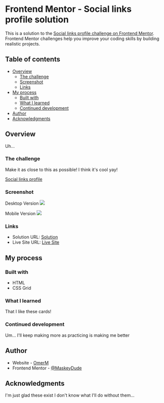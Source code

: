 # Frontend Mentor - Social links profile solution

This is a solution to the [Social links profile challenge on Frontend Mentor](https://www.frontendmentor.io/challenges/social-links-profile-UG32l9m6dQ). Frontend Mentor challenges help you improve your coding skills by building realistic projects. 

## Table of contents

- [Overview](#overview)
  - [The challenge](#the-challenge)
  - [Screenshot](#screenshot)
  - [Links](#links)
- [My process](#my-process)
  - [Built with](#built-with)
  - [What I learned](#what-i-learned)
  - [Continued development](#continued-development)
- [Author](#author)
- [Acknowledgments](#acknowledgments)

## Overview

Uh...

### The challenge

Make it as close to this as possible! I think it's cool yay!

<a href="https://www.frontendmentor.io/challenges/social-links-profile-UG32l9m6dQ/hub">Social links profile</a>

### Screenshot

Desktop Version
![](./desktop.png.jpg)

Mobile Version
![](./mobile.png.jpg)

### Links

- Solution URL: [Solution](https://github.com/MaskeyDude/social-links-profile_frontendo)
- Live Site URL: [Live Site](https://maskeydude.github.io/social-links-profile_frontendo/)

## My process

### Built with

- HTML
- CSS Grid

### What I learned

That I like these cards!

### Continued development

Um... I'll keep making more as practicing is making me better

## Author

- Website - [OmerM](https://www.omerm.42web.io/index.html?i=1)
- Frontend Mentor - [@MaskeyDude](https://www.frontendmentor.io/profile/MaskeyDude)

## Acknowledgments

I'm just glad these exist I don't know what I'll do without them...